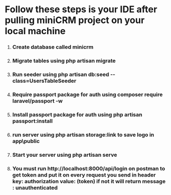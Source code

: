 <h1> Follow these steps is your IDE after pulling miniCRM project on your local machine </h1>
<ol>
    <li><h3> Create database called minicrm </h3></li>
    <li><h3> Migrate tables using php artisan migrate </h3></li>
    <li><h3> Run seeder using php artisan db:seed --class=UsersTableSeeder </h3></li>
    <li><h3> Require passport package for auth using composer require laravel/passport -w </h3></li>
    <li><h3> Install passport package for auth using php artisan passport:install </h3></li>
    <li><h3> run server using php artisan storage:link to save logo in app\public </h3></li>
    <li><h3> Start your server using php artisan serve </h3></li>
    <li><h3> You must run http://localhost:8000/api/login on postman to get token and put it on every request you send in header key: authorization value: (token)
                if not it will return message : unauthenticated </h3></li>
    
</ol>


